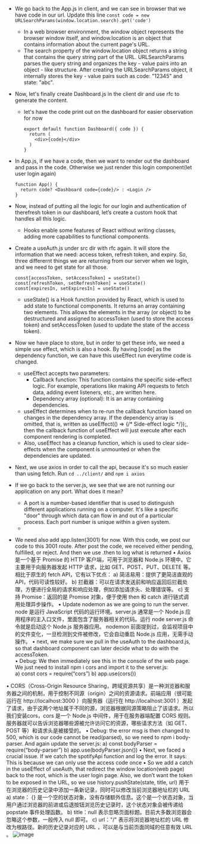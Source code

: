 - We go back to the App.js in client, and we can see in browser that we have code in our url. Update this line ```const code = new URLSearchParams(window.location.search).get('code')```
  - In a web browser environment, the window object represents the browser window itself, and window.location is an object that contains information about the current page's URL.
  - The search property of the window.location object returns a string that contains the query string part of the URL. URLSearchParams parses the query string and organizes the key - value pairs into an object - like structure. After creating the URLSearchParams object, it internally stores the key - value pairs such as code: "12345" and state: "abc".
- Now, let's finally create Dashboard.js in the client dir and use rfc to generate the content.
  - let's have the code print out on the dashboard for easier observation for now
    ```
    export default function Dashboard({ code }) {
      return (
        <div>{code}</div>
      )
    }
    ```
- In App.js, if we have a code, then we want to render out the dashboard and pass in the code. Otherwise we just render this login component(let user login again)
  ```
  function App() {
    return code? <Dashboard code={code}/> : <Login />
  }
  ```
- Now, instead of putting all the logic for our login and authentication of therefresh token in our dashboard, let’s create a custom hook that handles all this logic.
  - Hooks enable some features of React without writing classes, adding more capabilities to functional components.
- Create a useAuth.js under src dir with rfc again. It will store the information that we need: access token, refresh token, and expiry. So, three differernt things we are returning from our server when we login, and we need to get state for all those.
  ```
  const[accessToken, setAccessToken] = useState()
  const[refreshToken, setRefreshToken] = useState()
  const[expiresIn, setExpiresIn] = useState()
  ```
  - useState() is a Hook function provided by React, which is used to add state to functional components. It returns an array containing two elements. This allows the elements in the array (or object) to be destructured and assigned to accessToken (used to store the access token) and setAccessToken (used to update the state of the access token).
  
- Now we have place to store, but in order to get these info, we need a simple use effect, which is also a hook. By having [code] as the dependency function, we can have this useEffect run everytime code is changed.
  - useEffect accepts two parameters:
    - Callback function: This function contains the specific side-effect logic. For example, operations like making API requests to fetch data, adding event listeners, etc., are written here.
    - Dependency array (optional): It is an array containing dependencies.
  - useEffect determines when to re-run the callback function based on changes in the dependency array. If the dependency array is omitted, that is, written as useEffect(() => {/* Side-effect logic */});, then the callback function of useEffect will just execute after each component rendering is completed.
  - Also, useEffect has a cleanup function, which is used to clear side-effects when the component is unmounted or when the dependencies are updated.

- Next, we use axios in order to call the api, because it's so much easier than using fetch. Run ```cd ../client/``` and ```npm i axios ```
- If we go back to the server.js, we see that we are not running our application on any port. What does it mean?
  - A port is a number-based identifier that is used to distinguish different applications running on a computer. It's like a specific "door" through which data can flow in and out of a particular process. Each port number is unique within a given system.
  - 
- We need also add app.listen(3001) for now. With this code, we post our code to this 3001 route. After post the code, we received either pending, fulfilled, or reject. And then we use .then to log what is returned 
•	Axios 是一个基于 Promise 的 HTTP 客户端，可用于浏览器和 Node.js 环境中。它主要用于向服务器发起 HTTP 请求，比如 GET、POST、PUT、DELETE 等。相比于原生的 fetch API，它有以下优点：
a)	简洁易用：提供了更简洁直观的 API，代码可读性较好。
b)	拦截器：可以在请求发送前和响应返回后拦截处理，方便进行全局的请求和响应处理，例如添加请求头、处理错误等。
c)	支持 Promise：返回的是 Promise 对象，便于使用 then 和 catch 进行链式调用处理异步操作。
•	Update nodemon as we are going to run the server. node 是运行 JavaScript 代码的运行环境。server.js 通常是一个 Node.js 应用程序的主入口文件，里面包含了服务器相关的代码。运行 node server.js 命令就是启动这个 Node.js 服务器应用。 nodemon 前面提到过，会监视项目中的文件变化，一旦检测到文件被修改，它会自动重启 Node.js 应用，无需手动操作。 
•	next, we make sure we pull in the useAuth to the dashboard.js, so that dashboard component can later decide what to do with the accessToken.  
•	Debug: We then immediately see this in the console of the web page. We just need to install npm i cors and import it to the server.js:  
a)	const cors = require(“cors”)
b)	app.use(cors())

•	CORS（Cross-Origin Resource Sharing，跨域资源共享）是一种浏览器和服务器之间的机制，用于控制不同源（origin）之间的资源请求。前端应用（很可能运行在 http://localhost:3000 ）向服务器（运行在 http://localhost:3001 ）发起了请求，由于这两个地址属于不同的源，浏览器根据同源策略阻止了该请求。所以我们安装cors，cors 是一个 Node.js 中间件，用于在服务器端配置 CORS 规则。服务器就可以告诉浏览器哪些源被允许访问它的资源，哪些请求方法（如 GET、POST 等）和请求头是被接受的。
•	Debug: the error msg is then changed to 500, which is our code cannot be read(parsed), so we need to npm i body-parser. And again update the server.js: 
a)	const bodyParser = require(“body-parser”)
b)	app.use(bodyParser.json())
•	Next, we faced a crucial issue. If we catch the spotifyApi function and log the error. It says:  This is because we can only use the access code once
•	So we add a catch in the useEffect of useAuth, that redirect the window location(web page) back to the root, which is the user login page. Also, we don’t want the token to be exposed in the URL, so we use history.pushState(state, title, url) 用于在浏览器的历史记录中添加一条新记录，同时可以修改当前浏览器地址栏的 URL 
a)	state： {} 是一个空的状态对象，没有存储额外信息。这个是一个状态对象，当用户通过浏览器的前进或后退按钮浏览历史记录时，这个状态对象会被传递给 popstate 事件处理函数。
b)	title：null 表示忽略页面标题。目前大多数浏览器会忽略这个参数，一般传入 null 即可。
c)	url："/" 表示将浏览器地址栏的 URL 修改为根路径。新的历史记录对应的 URL ，可以是与当前页面同域的任意有效 URL 。
![image](https://github.com/user-attachments/assets/fdbccaf2-73a5-4280-aa3c-e937c13c9c38)

